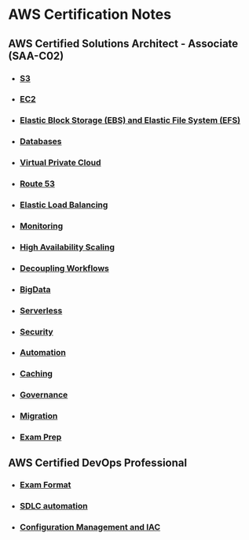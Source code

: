 # AWS Certification Notes

## AWS Certified Solutions Architect - Associate (SAA-C02)

- ### [S3](https://github.com/Ritesh007/aws/tree/main/solutionsarchitect_associate/s3)

- ### [EC2](https://github.com/Ritesh007/aws/tree/main/solutionsarchitect_associate/ec2)

- ### [Elastic Block Storage (EBS) and Elastic File System (EFS)](https://github.com/Ritesh007/aws/tree/main/solutionsarchitect_associate/ebs&efc)

- ### [Databases](https://github.com/Ritesh007/aws/tree/main/solutionsarchitect_associate/databases)

- ### [Virtual Private Cloud](https://github.com/Ritesh007/aws/tree/main/solutionsarchitect_associate/vpc)

- ### [Route 53](https://github.com/Ritesh007/aws/tree/main/solutionsarchitect_associate/route53)

- ### [Elastic Load Balancing](https://github.com/Ritesh007/aws/tree/main/solutionsarchitect_associate/elb)

- ### [Monitoring](https://github.com/Ritesh007/aws/tree/main/solutionsarchitect_associate/monitoring)

- ### [High Availability Scaling](https://github.com/Ritesh007/aws/tree/main/solutionsarchitect_associate/highavailability&scaling)

- ### [Decoupling Workflows](https://github.com/Ritesh007/aws/tree/main/solutionsarchitect_associate/decouplingworkflows)

- ### [BigData](https://github.com/Ritesh007/aws/tree/main/solutionsarchitect_associate/bigdata)

- ### [Serverless](https://github.com/Ritesh007/aws/tree/main/solutionsarchitect_associate/serverless)

- ### [Security](https://github.com/Ritesh007/aws/tree/main/solutionsarchitect_associate/security)

- ### [Automation](https://github.com/Ritesh007/aws/tree/main/solutionsarchitect_associate/automation)

- ### [Caching](https://github.com/Ritesh007/aws/tree/main/solutionsarchitect_associate/caching)

- ### [Governance](https://github.com/Ritesh007/aws/tree/main/solutionsarchitect_associate/governance)

- ### [Migration](https://github.com/Ritesh007/aws/tree/main/solutionsarchitect_associate/migration)

- ### [Exam Prep](https://github.com/Ritesh007/aws/tree/main/solutionsarchitect_associate/examprep)

## AWS Certified DevOps Professional

- ### [Exam Format](https://github.com/Ritesh007/aws/tree/main/devops_professional/exam-format.md)

- ### [SDLC automation](https://github.com/Ritesh007/aws/tree/main/devops_professional/sdlc.md) 

- ### [Configuration Management and IAC ](https://github.com/Ritesh007/aws/tree/main/devops_professional/configurationmanagement-IAC.md) 